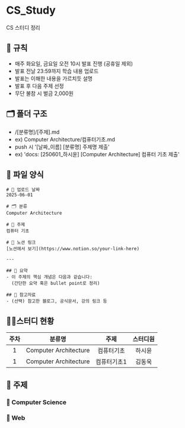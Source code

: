 # CS_Study

CS 스터디 정리

## 🌳 규칙

- 매주 화요일, 금요일 오전 10시 발표 진행 (공휴일 제외)
- 발표 전날 23:59까지 학습 내용 업로드
- 발표는 이해한 내용을 가르치듯 설명
- 발표 후 다음 주제 선정
- 무단 불참 시 벌금 2,000원

## 🗂 폴더 구조

- /[분류명]/[주제].md
- ex) Computer Architecture/컴퓨터기초.md
- push 시 '[날짜_이름] [분류명] 주제명 제출'
- ex) 'docs: [250601_하시윤] [Computer Architecture] 컴퓨터 기초 제출'

## 🐼 파일 양식

```
# 📅 업로드 날짜  
2025-06-01  

# 🗂 분류  
Computer Architecture  

# 📌 주제  
컴퓨터 기초  

# 🔗 노션 링크  
[노션에서 보기](https://www.notion.so/your-link-here)

---

## 📖 요약
- 이 주제의 핵심 개념은 다음과 같습니다:  
  (간단한 요약 혹은 bullet point로 정리)

## 💬 참고자료
- (선택) 참고한 블로그, 공식문서, 강의 링크 등
```

## 🏃‍♂️스터디 현황
|주차|분류명|주제|스터디원|
|:-:|:-:|:-:|:-:|
|1|Computer Architecture|컴퓨터기초|하시윤|
|1|Computer Architecture|컴퓨터기초1|김동욱|


## 📖 주제
### 📌 Computer Science

### 📌 Web

